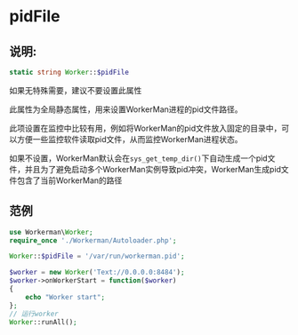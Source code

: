 # pidFile
## 说明:
```php
static string Worker::$pidFile
```

如果无特殊需要，建议不要设置此属性

此属性为全局静态属性，用来设置WorkerMan进程的pid文件路径。

此项设置在监控中比较有用，例如将WorkerMan的pid文件放入固定的目录中，可以方便一些监控软件读取pid文件，从而监控WorkerMan进程状态。

如果不设置，WorkerMan默认会在```sys_get_temp_dir()```下自动生成一个pid文件，并且为了避免启动多个WorkerMan实例导致pid冲突，WorkerMan生成pid文件包含了当前WorkerMan的路径


## 范例

```php
use Workerman\Worker;
require_once './Workerman/Autoloader.php';

Worker::$pidFile = '/var/run/workerman.pid';

$worker = new Worker('Text://0.0.0.0:8484');
$worker->onWorkerStart = function($worker)
{
    echo "Worker start";
};
// 运行worker
Worker::runAll();
```
